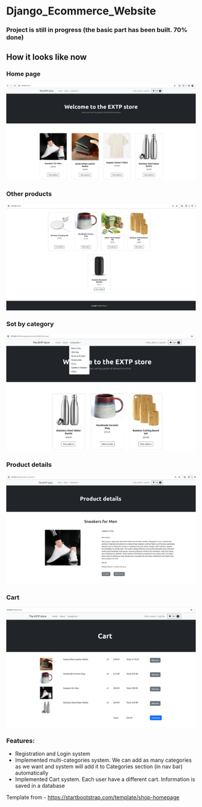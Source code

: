 # Django_Ecommerce_Website
  
### Project is still in progress (the basic part has been built. 70% done)  
  
## How it looks like now  
  
### Home page  
  
![home](./!resources/media/home2.png)  
  
### Other products  
  
![home](./!resources/media/other_products.png)  
  
### Sot by category  
  
![home](./!resources/media/sort_by_category.png)  
  
  ### Product details
  
![home](./!resources/media/product_details.png)  
  
### Cart  
  
![home](./!resources/media/cart.png)    
  
  
### Features:  
- Registration and Login system
- Implemented multi-categories system. We can add as many categories as we want and system will add it to Categories section (in nav bar) automatically  
- Implemented Cart system. Each user have a different cart. Information is saved in a database


  
Template from - https://startbootstrap.com/template/shop-homepage  